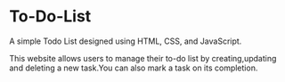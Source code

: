 # To-Do-List
A simple Todo List designed using HTML, CSS, and JavaScript.

This website allows users to manage their to-do list by creating,updating and deleting a new task.You can also mark a task on its completion.
